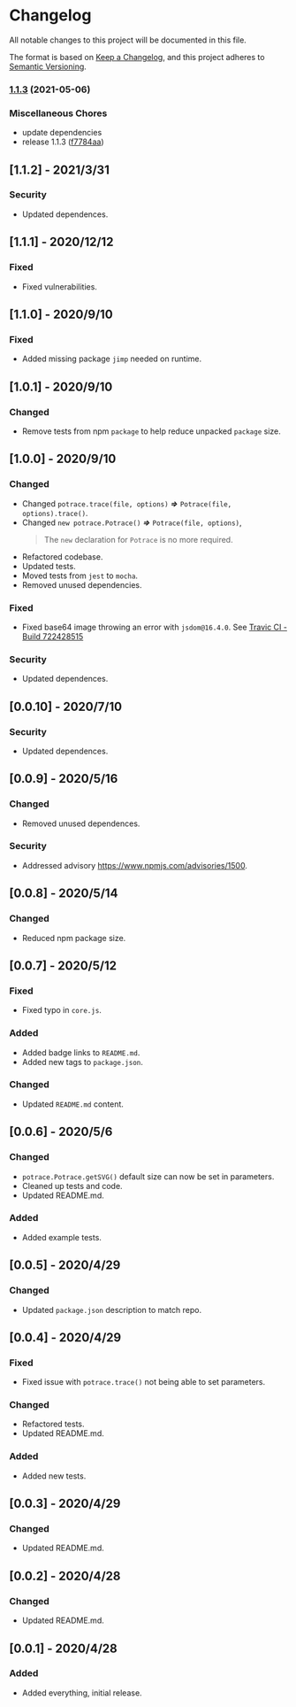 # Changelog

All notable changes to this project will be documented in this file.

The format is based on [Keep a Changelog](https://keepachangelog.com/en/1.0.0/),
and this project adheres to [Semantic Versioning](https://semver.org/spec/v2.0.0.html).

### [1.1.3](https://www.github.com/oslllo/potrace/compare/v1.1.2...v1.1.3) (2021-05-06)


### Miscellaneous Chores

* update dependencies
* release 1.1.3 ([f7784aa](https://www.github.com/oslllo/potrace/commit/f7784aae62f0132377d5f91ee6be38b63d82ddef))

## [1.1.2] - 2021/3/31

### Security

- Updated dependences.

## [1.1.1] - 2020/12/12

### Fixed

- Fixed vulnerabilities.

## [1.1.0] - 2020/9/10

### Fixed

- Added missing package `jimp` needed on runtime.

## [1.0.1] - 2020/9/10

### Changed

- Remove tests from npm `package` to help reduce unpacked `package` size.

## [1.0.0] - 2020/9/10

### Changed

- Changed `potrace.trace(file, options)` **_=>_** `Potrace(file, options).trace()`.
- Changed `new potrace.Potrace()` **_=>_** `Potrace(file, options)`,
  > The `new` declaration for `Potrace` is no more required.
- Refactored codebase.
- Updated tests.
- Moved tests from `jest` to `mocha`.
- Removed unused dependencies.

### Fixed

- Fixed base64 image throwing an error with `jsdom@16.4.0`. See [Travic CI - Build 722428515](https://travis-ci.org/github/oslllo/potrace/builds/722428515)

### Security

- Updated dependences.

## [0.0.10] - 2020/7/10

### Security

- Updated dependences.

## [0.0.9] - 2020/5/16

### Changed

- Removed unused dependences.

### Security

- Addressed advisory https://www.npmjs.com/advisories/1500.

## [0.0.8] - 2020/5/14

### Changed

- Reduced npm package size.

## [0.0.7] - 2020/5/12

### Fixed

- Fixed typo in `core.js`.

### Added

- Added badge links to `README.md`.
- Added new tags to `package.json`.

### Changed

- Updated `README.md` content.

## [0.0.6] - 2020/5/6

### Changed

- `potrace.Potrace.getSVG()` default size can now be set in parameters.
- Cleaned up tests and code.
- Updated README.md.

### Added

- Added example tests.

## [0.0.5] - 2020/4/29

### Changed

- Updated `package.json` description to match repo.

## [0.0.4] - 2020/4/29

### Fixed

- Fixed issue with `potrace.trace()` not being able to set parameters.

### Changed

- Refactored tests.
- Updated README.md.

### Added

- Added new tests.

## [0.0.3] - 2020/4/29

### Changed

- Updated README.md.

## [0.0.2] - 2020/4/28

### Changed

- Updated README.md.

## [0.0.1] - 2020/4/28

### Added

- Added everything, initial release.
